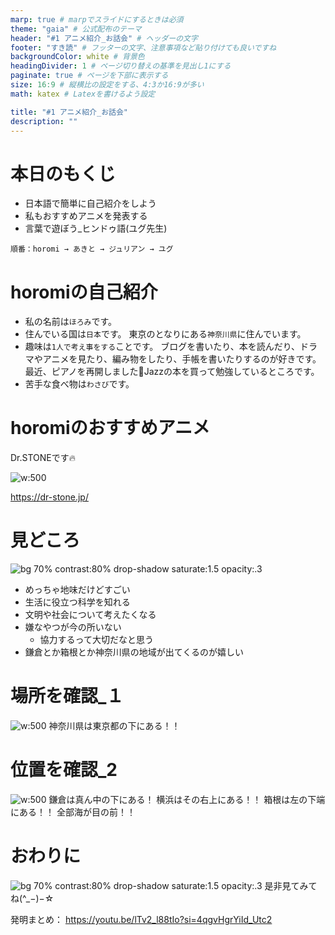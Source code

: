 ```yaml
---
marp: true # marpでスライドにするときは必須
theme: "gaia" # 公式配布のテーマ
header: "#1 アニメ紹介_お話会" # ヘッダーの文字
footer: "すき読" # フッターの文字、注意事項など貼り付けても良いですね
backgroundColor: white # 背景色
headingDivider: 1 # ページ切り替えの基準を見出し1にする
paginate: true # ページを下部に表示する
size: 16:9 # 縦横比の設定をする、4:3か16:9が多い
math: katex # Latexを書けるよう設定

title: "#1 アニメ紹介_お話会"
description: ""
---
```




# 本日のもくじ

- 日本語で簡単に自己紹介をしよう
- 私もおすすめアニメを発表する
- 言葉で遊ぼう\_ヒンドゥ語(ユグ先生)

```
順番：horomi → あきと → ジュリアン → ユグ
```

# horomiの自己紹介

- 私の名前は`ほろみ`です。
- 住んでいる国は`日本`です。
  東京のとなりにある`神奈川県`に住んでいます。
- 趣味は`1人で考え事をする`ことです。
  ブログを書いたり、本を読んだり、ドラマやアニメを見たり、編み物をしたり、手帳を書いたりするのが好きです。
  最近、ピアノを再開しました🎉Jazzの本を買って勉強しているところです。
- 苦手な食べ物は`わさび`です。

# horomiのおすすめアニメ

Dr.STONEです🔥

![w:500](2024-05-15-15-24-37.png)

https://dr-stone.jp/

# 見どころ

![bg 70% contrast:80% drop-shadow saturate:1.5 opacity:.3](2024-05-15-15-24-37.png)

- めっちゃ地味だけどすごい
- 生活に役立つ科学を知れる
- 文明や社会について考えたくなる
- 嫌なやつが今の所いない
  - 協力するって大切だなと思う
- 鎌倉とか箱根とか神奈川県の地域が出てくるのが嬉しい

# 場所を確認\_１

![w:500](2024-05-16-11-08-38.png)
神奈川県は東京都の下にある！！

# 位置を確認\_2

![w:500](2024-05-16-11-22-02.png)
鎌倉は真ん中の下にある！
横浜はその右上にある！！
箱根は左の下端にある！！
全部海が目の前！！

# おわりに

![bg 70% contrast:80% drop-shadow saturate:1.5 opacity:.3](2024-05-15-15-24-37.png)
是非見てみてね(^\_−)−☆

発明まとめ： https://youtu.be/lTv2_l88tIo?si=4qgvHgrYiId_Utc2

